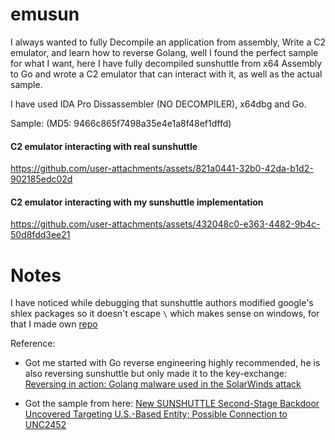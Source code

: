 # emusun

I always wanted to fully Decompile an application from assembly, Write a C2 emulator, and learn how to reverse Golang, 
well I found the perfect sample for what I want, here I have fully decompiled sunshuttle from x64 Assembly to Go and wrote a C2 emulator that can interact with it, as well as the actual sample.

I have used IDA Pro Dissassembler (NO DECOMPILER), x64dbg and Go.

Sample: (MD5: 9466c865f7498a35e4e1a8f48ef1dffd)

#### C2 emulator interacting with real sunshuttle

https://github.com/user-attachments/assets/821a0441-32b0-42da-b1d2-902185edc02d

#### C2 emulator interacting with my sunshuttle implementation

https://github.com/user-attachments/assets/432048c0-e363-4482-9b4c-50d8fdd3ee21

# Notes

I have noticed while debugging that sunshuttle authors modified google's shlex packages so it doesn't escape `\` which makes sense on windows, for that I made own [repo](https://github.com/ahm3dgg/shlex) 

Reference: 

- Got me started with Go reverse engineering highly recommended, he is also reversing sunshuttle but only made it to the key-exchange: [Reversing in action: Golang malware used in the SolarWinds attack](https://www.youtube.com/watch?v=_cL-OwU9pFQ)

- Got the sample from here: [New SUNSHUTTLE Second-Stage Backdoor Uncovered Targeting U.S.-Based Entity; Possible Connection to UNC2452](https://cloud.google.com/blog/topics/threat-intelligence/sunshuttle-second-stage-backdoor-targeting-us-based-entity)